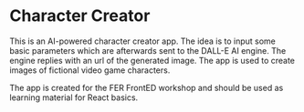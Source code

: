 # Character Creator

This is an AI-powered character creator app. The idea is to input some basic parameters which are afterwards sent to the
DALL-E AI engine. The engine replies with an url of the generated image. The app is used to create images of fictional
video game characters.

The app is created for the FER FrontED workshop and should be used as learning material for React basics.
